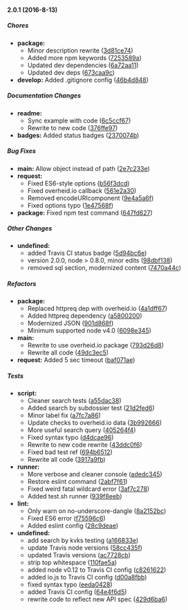 #### 2.0.1 (2016-8-13)

##### Chores

* **package:**
  * Minor description rewrite ([3d81ce74](https://github.com/fvdm/nodejs-openkvk/commit/3d81ce74dbbbc1c03a08db9e94bd840cbc1d9515))
  * Added more npm keywords ([7253589a](https://github.com/fvdm/nodejs-openkvk/commit/7253589ac6c2dd2adabbb60cb7b10b6768656300))
  * Updated dev dependencies ([6a72aa11](https://github.com/fvdm/nodejs-openkvk/commit/6a72aa11a858fea3ff23d07914c315c6981d76a2))
  * Updated dev deps ([673caa9c](https://github.com/fvdm/nodejs-openkvk/commit/673caa9c112d7095f57b99f38e794bdb651c9a6c))
* **develop:** Added .gitignore config ([46b4d848](https://github.com/fvdm/nodejs-openkvk/commit/46b4d848529b146dbc6da562827107c4fa810966))

##### Documentation Changes

* **readme:**
  * Sync example with code ([6c5ccf67](https://github.com/fvdm/nodejs-openkvk/commit/6c5ccf671890400406c89b8e4d53b301b3a08bbf))
  * Rewrite to new code ([376ffe97](https://github.com/fvdm/nodejs-openkvk/commit/376ffe9795b7e82539056bcf461f34e88ea1d6c3))
* **badges:** Added status badges ([2370074b](https://github.com/fvdm/nodejs-openkvk/commit/2370074b82e8865abaa7760791babdd8d6b921e0))

##### Bug Fixes

* **main:** Allow object instead of path ([2e7c233e](https://github.com/fvdm/nodejs-openkvk/commit/2e7c233e4c28d1a5ef08d6b4298ae799f44af8b0))
* **request:**
  * Fixed ES6-style options ([b56f3dcd](https://github.com/fvdm/nodejs-openkvk/commit/b56f3dcd5a4cdac84f7f6074b434e9c0b9d35bcc))
  * Fixed overheid.io callback ([561e2a30](https://github.com/fvdm/nodejs-openkvk/commit/561e2a30e99bab148e8bc151a6f1ed439a90525f))
  * Removed encodeURIcomponent ([9e4a5a6f](https://github.com/fvdm/nodejs-openkvk/commit/9e4a5a6fd28b318794787fc6bae03e5b98ed45a4))
  * Fixed options typo ([1e47568f](https://github.com/fvdm/nodejs-openkvk/commit/1e47568fb6c7f15955691ddf311319daaebc67f1))
* **package:** Fixed npm test command ([647fd627](https://github.com/fvdm/nodejs-openkvk/commit/647fd627fb66a7f28b817a1ae420d98b1031c942))

##### Other Changes

* **undefined:**
  * added Travis CI status badge ([5d94bc6e](https://github.com/fvdm/nodejs-openkvk/commit/5d94bc6e4a80d8ea7f06c58cabc01e9e4b13a7e7))
  * version 2.0.0, node > 0.8.0, minor edits ([98dbf138](https://github.com/fvdm/nodejs-openkvk/commit/98dbf138d0f6686920918a89520b26525923117c))
  * removed sql section, modernized content ([7470a44c](https://github.com/fvdm/nodejs-openkvk/commit/7470a44c2ebc884f1f17194128484770a05c162d))

##### Refactors

* **package:**
  * Replaced httpreq dep with overheid.io ([4a1dff67](https://github.com/fvdm/nodejs-openkvk/commit/4a1dff6708c0850b9d59d5564b0347f80c0d9803))
  * Added httpreq dependency ([a5800200](https://github.com/fvdm/nodejs-openkvk/commit/a58002006c62d671e0bf1796f64abf70df70e6d0))
  * Modernized JSON ([901d868f](https://github.com/fvdm/nodejs-openkvk/commit/901d868fac6cca3a6777a96cea2b7b628132b540))
  * Minimum supported node v4.0 ([6098e345](https://github.com/fvdm/nodejs-openkvk/commit/6098e34592559986d955f7cc877e301dbbd10b1a))
* **main:**
  * Rewrite to use overheid.io package ([793d26d8](https://github.com/fvdm/nodejs-openkvk/commit/793d26d83df926877a4ffbf712f472b690666ad6))
  * Rewrite all code ([49dc3ec5](https://github.com/fvdm/nodejs-openkvk/commit/49dc3ec5e508674012170ee867e48d81ce4a547a))
* **request:** Added 5 sec timeout ([baf071ae](https://github.com/fvdm/nodejs-openkvk/commit/baf071ae3539cdd4981066ede97c1ae3f5224ef4))

##### Tests

* **script:**
  * Cleaner search tests ([a55dac38](https://github.com/fvdm/nodejs-openkvk/commit/a55dac3873982148af866fa1ef13edc7614b3258))
  * Added search by subdossier test ([21d2fed6](https://github.com/fvdm/nodejs-openkvk/commit/21d2fed6bde0636bb696c29bb7cfa21e8446f89e))
  * Minor label fix ([a7fc7a86](https://github.com/fvdm/nodejs-openkvk/commit/a7fc7a86af0481ed3394cdd2ef9848299433028a))
  * Update checks to overheid.io data ([3b992666](https://github.com/fvdm/nodejs-openkvk/commit/3b99266685a9038f6db117c00f96146029d55c85))
  * More useful search query ([405264f4](https://github.com/fvdm/nodejs-openkvk/commit/405264f4af981b2f38b162ee917456064e1a7ec1))
  * Fixed syntax typo ([d4dcae96](https://github.com/fvdm/nodejs-openkvk/commit/d4dcae9617f82c024a3ccc23e2dec2928aa32d79))
  * Rewrite to new code rewrite ([43ddc0f6](https://github.com/fvdm/nodejs-openkvk/commit/43ddc0f665a3612061efc45c940194166324724c))
  * Fixed bad test ref ([694b6512](https://github.com/fvdm/nodejs-openkvk/commit/694b6512b904931aeacf579d999a5107381358b4))
  * Rewrite all code ([3917a9fb](https://github.com/fvdm/nodejs-openkvk/commit/3917a9fbf142539d0c2375fe2b77626c661697ca))
* **runner:**
  * More verbose and cleaner console ([adedc345](https://github.com/fvdm/nodejs-openkvk/commit/adedc345866c9fab369604026eecb17814ab3845))
  * Restore eslint command ([2abf7f61](https://github.com/fvdm/nodejs-openkvk/commit/2abf7f61fe64f379c2b8c6071ca1590fe89d027a))
  * Fixed weird fatal wildcard error ([3af7c278](https://github.com/fvdm/nodejs-openkvk/commit/3af7c27818032949dec14c44b365ce123b6ad1fa))
  * Added test.sh runner ([939f8eeb](https://github.com/fvdm/nodejs-openkvk/commit/939f8eeb52c4879f772a21a238688ac376025df2))
* **lint:**
  * Only warn on no-underscore-dangle ([8a2152bc](https://github.com/fvdm/nodejs-openkvk/commit/8a2152bc7346db677409bf2a4a6469ad9f7ec67b))
  * Fixed ES6 error ([f75596c6](https://github.com/fvdm/nodejs-openkvk/commit/f75596c696340309ab86f856adabea2310ab1419))
  * Added eslint config ([28c9deae](https://github.com/fvdm/nodejs-openkvk/commit/28c9deae5ef8903079908fef628535996dad3dfa))
* **undefined:**
  * add search by kvks testing ([a166833e](https://github.com/fvdm/nodejs-openkvk/commit/a166833e4fb793c71e5b094f2844fe93e86d6782))
  * update Travis node versions ([58cc435f](https://github.com/fvdm/nodejs-openkvk/commit/58cc435fb300eccb4d761673f03c0c99f01871ef))
  * updated Travis versions ([ac7728cb](https://github.com/fvdm/nodejs-openkvk/commit/ac7728cbae6217383289c36af652d50561d94eee))
  * strip top whitespace ([110fae5a](https://github.com/fvdm/nodejs-openkvk/commit/110fae5a1d6b242390b14dc7a3d7fa80044781e0))
  * added node v0.12 to Travis CI config ([c8261622](https://github.com/fvdm/nodejs-openkvk/commit/c8261622732ae3598c73ae726a7e27b4779efbd1))
  * added io.js to Travis CI config ([d00a8fbb](https://github.com/fvdm/nodejs-openkvk/commit/d00a8fbbc375eca06716ffa481379751ea8e11ea))
  * fixed syntax typo ([eeda0428](https://github.com/fvdm/nodejs-openkvk/commit/eeda0428c6960e46ac340e41813c876330a42cb4))
  * added Travis CI config ([64e4f6d5](https://github.com/fvdm/nodejs-openkvk/commit/64e4f6d5d863ebaf57fa3e4466dd5433de4e2174))
  * rewrite code to reflect new API spec ([429d6ba6](https://github.com/fvdm/nodejs-openkvk/commit/429d6ba62c11c4dcd4f2b9eca3c946d4a1309f8a))

